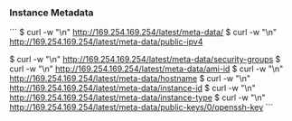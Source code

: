 ### Instance Metadata
´´´
$ curl -w "\n" http://169.254.169.254/latest/meta-data/
$ curl -w "\n" http://169.254.169.254/latest/meta-data/public-ipv4

$ curl -w "\n" http://169.254.169.254/latest/meta-data/security-groups
$ curl -w "\n" http://169.254.169.254/latest/meta-data/ami-id
$ curl -w "\n" http://169.254.169.254/latest/meta-data/hostname
$ curl -w "\n" http://169.254.169.254/latest/meta-data/instance-id
$ curl -w "\n" http://169.254.169.254/latest/meta-data/instance-type
$ curl -w "\n" http://169.254.169.254/latest/meta-data/public-keys/0/openssh-key
´´´


